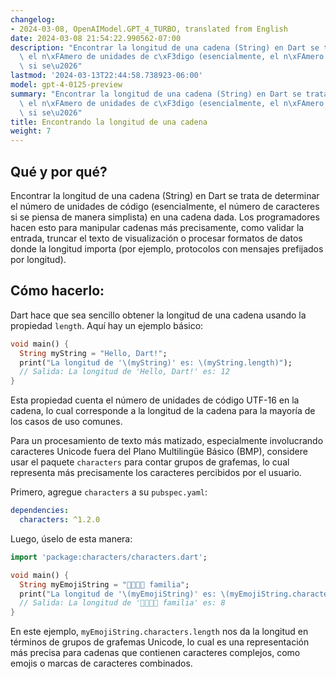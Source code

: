 ```yaml
---
changelog:
- 2024-03-08, OpenAIModel.GPT_4_TURBO, translated from English
date: 2024-03-08 21:54:22.990562-07:00
description: "Encontrar la longitud de una cadena (String) en Dart se trata de determinar\
  \ el n\xFAmero de unidades de c\xF3digo (esencialmente, el n\xFAmero de caracteres\
  \ si se\u2026"
lastmod: '2024-03-13T22:44:58.738923-06:00'
model: gpt-4-0125-preview
summary: "Encontrar la longitud de una cadena (String) en Dart se trata de determinar\
  \ el n\xFAmero de unidades de c\xF3digo (esencialmente, el n\xFAmero de caracteres\
  \ si se\u2026"
title: Encontrando la longitud de una cadena
weight: 7
---
```


## Qué y por qué?
Encontrar la longitud de una cadena (String) en Dart se trata de determinar el número de unidades de código (esencialmente, el número de caracteres si se piensa de manera simplista) en una cadena dada. Los programadores hacen esto para manipular cadenas más precisamente, como validar la entrada, truncar el texto de visualización o procesar formatos de datos donde la longitud importa (por ejemplo, protocolos con mensajes prefijados por longitud).

## Cómo hacerlo:
Dart hace que sea sencillo obtener la longitud de una cadena usando la propiedad `length`. Aquí hay un ejemplo básico:

```dart
void main() {
  String myString = "Hello, Dart!";
  print("La longitud de '\(myString)' es: \(myString.length)");
  // Salida: La longitud de 'Hello, Dart!' es: 12
}
```
Esta propiedad cuenta el número de unidades de código UTF-16 en la cadena, lo cual corresponde a la longitud de la cadena para la mayoría de los casos de uso comunes.

Para un procesamiento de texto más matizado, especialmente involucrando caracteres Unicode fuera del Plano Multilingüe Básico (BMP), considere usar el paquete `characters` para contar grupos de grafemas, lo cual representa más precisamente los caracteres percibidos por el usuario.

Primero, agregue `characters` a su `pubspec.yaml`:

```yaml
dependencies:
  characters: ^1.2.0
```

Luego, úselo de esta manera:

```dart
import 'package:characters/characters.dart';

void main() {
  String myEmojiString = "👨‍👩‍👧‍👦 familia";
  print("La longitud de '\(myEmojiString)' es: \(myEmojiString.characters.length)");
  // Salida: La longitud de '👨‍👩‍👧‍👦 familia' es: 8
}
```

En este ejemplo, `myEmojiString.characters.length` nos da la longitud en términos de grupos de grafemas Unicode, lo cual es una representación más precisa para cadenas que contienen caracteres complejos, como emojis o marcas de caracteres combinados.

